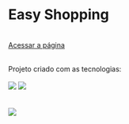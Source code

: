 <h1>Easy Shopping</h1>
<br>
<a href="https://easy-shopping24.netlify.app">Acessar a página</a>

<br>
<br>
<p>Projeto criado com as tecnologias:
<br>
<br>
    <img src="https://img.shields.io/badge/HTML5-E34F26?style=for-the-badge&logo=html5&logoColor=white">
    <img src="https://img.shields.io/badge/CSS3-1572B6?style=for-the-badge&logo=css3&logoColor=white">
    <br>
   
<br>
<br>

<img src="https://github.com/Alineaalvess/projeto.cafeteria/blob/main/assets/img.principal.png">

